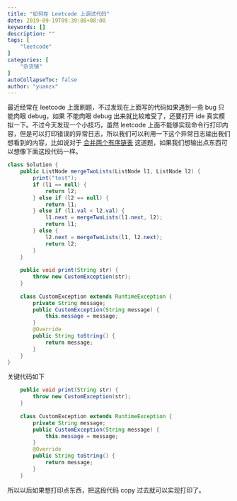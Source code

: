 ```yaml
---
title: "如何在 Leetcode 上调试代码"
date: 2019-09-19T09:39:08+08:00
keywords: []
description: ""
tags: [
    "leetcode"
]
categories: [
    "杂货铺"
]
autoCollapseToc: false
author: "yuanzx"
---
```


最近经常在 leetcode 上面刷题，不过发现在上面写的代码如果遇到一些 bug 只能肉眼 debug，如果 不能肉眼 debug 出来就比较难受了，还要打开 ide 真实模拟一下。不过今天发现一个小技巧，虽然 leetcode 上面不能够实现命令行打印内容，但是可以打印错误的异常日志，所以我们可以利用一下这个异常日志输出我们想看到的内容，比如说对于 [合并两个有序链表](https://leetcode-cn.com/problems/merge-two-sorted-lists/) 这道题，如果我们想输出点东西可以想像下面这段代码一样。

```java
class Solution {
    public ListNode mergeTwoLists(ListNode l1, ListNode l2) {
        print("test");
        if (l1 == null) {
            return l2;
        } else if (l2 == null) {
            return l1;
        } else if (l1.val < l2.val) {
            l1.next = mergeTwoLists(l1.next, l2);
            return l1;
        } else {
            l2.next = mergeTwoLists(l1, l2.next);
            return l2;
        } 
    }
    
    public void print(String str) {
        throw new CustomException(str);
    }
    
    class CustomException extends RuntimeException {
        private String message;
        public CustomException(String message) {
            this.message = message;
        }
        @Override
        public String toString() {
            return message;
        }
    }
}
```

关键代码如下

```java
    public void print(String str) {
        throw new CustomException(str);
    }
    
    class CustomException extends RuntimeException {
        private String message;
        public CustomException(String message) {
            this.message = message;
        }
        @Override
        public String toString() {
            return message;
        }
    }
```

所以以后如果想打印点东西，把这段代码 copy 过去就可以实现打印了。